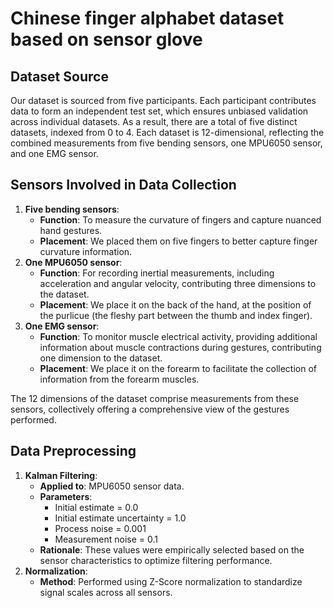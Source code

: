 # Chinese finger alphabet dataset based on sensor glove

## Dataset Source
Our dataset is sourced from five participants. Each participant contributes data to form an independent test set, which ensures unbiased validation across individual datasets. As a result, there are a total of five distinct datasets, indexed from 0 to 4. Each dataset is 12-dimensional, reflecting the combined measurements from five bending sensors, one MPU6050 sensor, and one EMG sensor.

## Sensors Involved in Data Collection
1. **Five bending sensors**:
   - **Function**: To measure the curvature of fingers and capture nuanced hand gestures.
   - **Placement**: We placed them on five fingers to better capture finger curvature information.
2. **One MPU6050 sensor**:
   - **Function**: For recording inertial measurements, including acceleration and angular velocity, contributing three dimensions to the dataset.
   - **Placement**: We place it on the back of the hand, at the position of the purlicue (the fleshy part between the thumb and index finger).
3. **One EMG sensor**:
   - **Function**: To monitor muscle electrical activity, providing additional information about muscle contractions during gestures, contributing one dimension to the dataset.
   - **Placement**: We place it on the forearm to facilitate the collection of information from the forearm muscles.

The 12 dimensions of the dataset comprise measurements from these sensors, collectively offering a comprehensive view of the gestures performed.

## Data Preprocessing
1. **Kalman Filtering**:
   - **Applied to**: MPU6050 sensor data.
   - **Parameters**:
     - Initial estimate = 0.0
     - Initial estimate uncertainty = 1.0
     - Process noise = 0.001
     - Measurement noise = 0.1
   - **Rationale**: These values were empirically selected based on the sensor characteristics to optimize filtering performance.
2. **Normalization**:
   - **Method**: Performed using Z-Score normalization to standardize signal scales across all sensors. 

